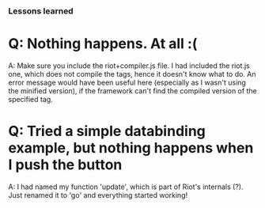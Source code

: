 ### Lessons learned ###

# Q: Nothing happens. At all :( #
A: Make sure you include the riot+compiler.js file. I had included the riot.js one, which does not compile the tags, hence it doesn't know what to do. An error message would have been useful here (especially as I wasn't using the minified version), if the framework can't find the compiled version of the specified tag.

# Q: Tried a simple databinding example, but nothing happens when I push the button #
A: I had named my function 'update', which is part of Riot's internals (?). Just renamed it to 'go' and everything started working!